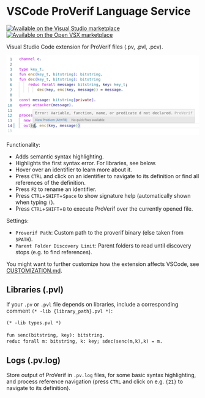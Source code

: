 # VSCode ProVerif Language Service

[![Available on the Visual Studio marketplace][vs-marketplace-shield]][vs-marketplace-link]
[![Available on the Open VSX marketplace][open-vsx-shield]][open-vsx-link]

[vs-marketplace-shield]: https://img.shields.io/visual-studio-marketplace/v/ProVerif.vscode-proverif?label=Visual%20Studio%20Marketplace
[vs-marketplace-link]: https://marketplace.visualstudio.com/items?itemName=ProVerif.vscode-proverif

[open-vsx-shield]: https://img.shields.io/open-vsx/v/ProVerif/vscode-proverif
[open-vsx-link]: https://open-vsx.org/extension/ProVerif/vscode-proverif

Visual Studio Code extension for ProVerif files (.pv, .pvl, .pcv). 

![Screenshot showing how the extension shows errors from ProVerif](./docs/sample.png)

Functionality:
- Adds semantic syntax highlighting.
- Highlights the first syntax error. For libraries, see below.
- Hover over an identifier to learn more about it.
- Press `CTRL` and click on an identifier to navigate to its definition or find all references of the definition.
- Press `F2` to rename an identifier.
- Press `CTRL`+`SHIFT`+`Space` to show signature help (automatically shown when typing `(`).
- Press `CTRL`+`SHIFT`+`B` to execute ProVerif over the currently opened file.

Settings:
- `Proverif Path`: Custom path to the proverif binary (else taken from `$PATH`).
- `Parent Folder Discovery Limit`: Parent folders to read until discovery stops (e.g. to find references).

You might want to further customize how the extension affects VSCode, see [CUSTOMIZATION.md](./CUSTOMIZATION.md).

## Libraries (.pvl)

If your `.pv` or `.pvl` file depends on libraries, include a corresponding comment `(* -lib {library_path}.pvl *)`:

```proverif
(* -lib types.pvl *)

fun senc(bitstring, key): bitstring.
reduc forall m: bitstring, k: key; sdec(senc(m,k),k) = m.
```

## Logs (.pv.log)

Store output of ProVerif in `.pv.log` files, for some basic syntax highlighting, and process reference navigation (press `CTRL` and click on e.g. `{21}` to navigate to its definition).
